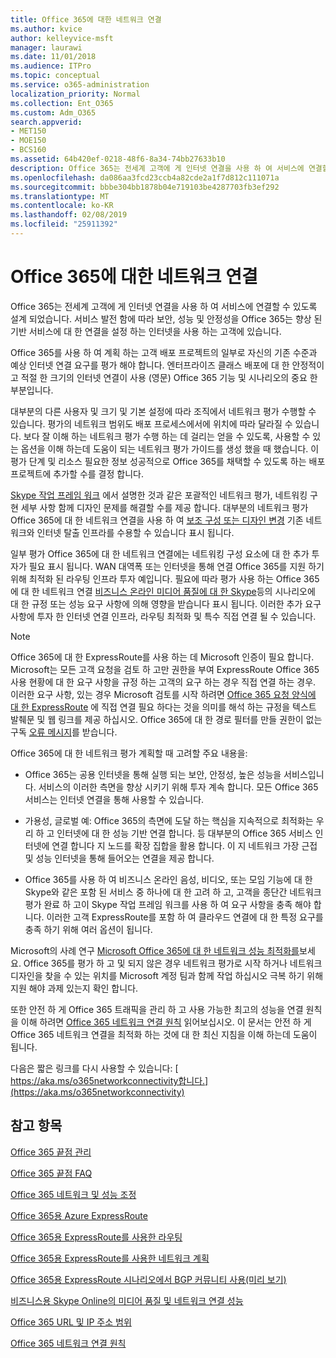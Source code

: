 ```yaml
---
title: Office 365에 대한 네트워크 연결
ms.author: kvice
author: kelleyvice-msft
manager: laurawi
ms.date: 11/01/2018
ms.audience: ITPro
ms.topic: conceptual
ms.service: o365-administration
localization_priority: Normal
ms.collection: Ent_O365
ms.custom: Adm_O365
search.appverid:
- MET150
- MOE150
- BCS160
ms.assetid: 64b420ef-0218-48f6-8a34-74bb27633b10
description: Office 365는 전세계 고객에 게 인터넷 연결을 사용 하 여 서비스에 연결할 수 있도록 설계 되었습니다. 서비스 발전 함에 따라 보안, 성능 및 안정성을 Office 365는 향상 된 기반 서비스에 대 한 연결을 설정 하는 인터넷을 사용 하는 고객에 있습니다.
ms.openlocfilehash: da086aa3fcd23ccb4a82cde2a1f7d812c111071a
ms.sourcegitcommit: bbbe304bb1878b04e719103be4287703fb3ef292
ms.translationtype: MT
ms.contentlocale: ko-KR
ms.lasthandoff: 02/08/2019
ms.locfileid: "25911392"
---
```

# <a name="network-connectivity-to-office-365"></a>Office 365에 대한 네트워크 연결

Office 365는 전세계 고객에 게 인터넷 연결을 사용 하 여 서비스에 연결할 수 있도록 설계 되었습니다. 서비스 발전 함에 따라 보안, 성능 및 안정성을 Office 365는 향상 된 기반 서비스에 대 한 연결을 설정 하는 인터넷을 사용 하는 고객에 있습니다.
  
Office 365를 사용 하 여 계획 하는 고객 배포 프로젝트의 일부로 자신의 기존 수준과 예상 인터넷 연결 요구를 평가 해야 합니다. 엔터프라이즈 클래스 배포에 대 한 안정적이 고 적절 한 크기의 인터넷 연결이 사용 (영문) Office 365 기능 및 시나리오의 중요 한 부분입니다.
  
대부분의 다른 사용자 및 크기 및 기본 설정에 따라 조직에서 네트워크 평가 수행할 수 있습니다. 평가의 네트워크 범위도 배포 프로세스에서에 위치에 따라 달라질 수 있습니다. 보다 잘 이해 하는 네트워크 평가 수행 하는 데 걸리는 얻을 수 있도록, 사용할 수 있는 옵션을 이해 하는데 도움이 되는 네트워크 평가 가이드를 생성 했을 때 했습니다. 이 평가 단계 및 리소스 필요한 정보 성공적으로 Office 365를 채택할 수 있도록 하는 배포 프로젝트에 추가할 수를 결정 합니다.
  
[Skype 작업 프레임 워크](https://www.skypeoperationsframework.com/) 에서 설명한 것과 같은 포괄적인 네트워크 평가, 네트워킹 구현 세부 사항 함께 디자인 문제를 해결할 수를 제공 합니다. 대부분의 네트워크 평가 Office 365에 대 한 네트워크 연결을 사용 하 여 [보조 구성 또는 디자인 변경](https://aka.ms/manageo365endpoints) 기존 네트워크와 인터넷 탈출 인프라를 수용할 수 있습니다 표시 됩니다.

일부 평가 Office 365에 대 한 네트워크 연결에는 네트워킹 구성 요소에 대 한 추가 투자가 필요 표시 됩니다. WAN 대역폭 또는 인터넷을 통해 연결 Office 365를 지원 하기 위해 최적화 된 라우팅 인프라 투자 예입니다. 필요에 따라 평가 사용 하는 Office 365에 대 한 네트워크 연결 [비즈니스 온라인 미디어 품질에 대 한 Skype](https://support.office.com/article/Media-Quality-and-Network-Connectivity-Performance-in-Skype-for-Business-Online-5fe3e01b-34cf-44e0-b897-b0b2a83f0917)등의 시나리오에 대 한 규정 또는 성능 요구 사항에 의해 영향을 받습니다 표시 됩니다. 이러한 추가 요구 사항에 투자 한 인터넷 연결 인프라, 라우팅 최적화 및 특수 직접 연결 될 수 있습니다.
  
> [!NOTE]
> Office 365에 대 한 ExpressRoute를 사용 하는 데 Microsoft 인증이 필요 합니다. Microsoft는 모든 고객 요청을 검토 하 고만 권한을 부여 ExpressRoute Office 365 사용 현황에 대 한 요구 사항을 규정 하는 고객의 요구 하는 경우 직접 연결 하는 경우. 이러한 요구 사항, 있는 경우 Microsoft 검토를 시작 하려면 [Office 365 요청 양식에 대 한 ExpressRoute](https://aka.ms/O365ERReview) 에 직접 연결 필요 하다는 것을 의미를 해석 하는 규정을 텍스트 발췌문 및 웹 링크를 제공 하십시오. Office 365에 대 한 경로 필터를 만들 권한이 없는 구독 [오류 메시지](https://support.microsoft.com/kb/3181709)를 받습니다.
  
Office 365에 대 한 네트워크 평가 계획할 때 고려할 주요 내용을:
  
- Office 365는 공용 인터넷을 통해 실행 되는 보안, 안정성, 높은 성능을 서비스입니다. 서비스의 이러한 측면을 향상 시키기 위해 투자 계속 합니다. 모든 Office 365 서비스는 인터넷 연결을 통해 사용할 수 있습니다.

- 가용성, 글로벌 예: Office 365의 측면에 도달 하는 핵심을 지속적으로 최적화는 우리 하 고 인터넷에 대 한 성능 기반 연결 합니다. 등 대부분의 Office 365 서비스 인터넷에 연결 합니다 지 노드를 확장 집합을 활용 합니다. 이 지 네트워크 가장 근접 및 성능 인터넷을 통해 들어오는 연결을 제공 합니다.

- Office 365를 사용 하 여 비즈니스 온라인 음성, 비디오, 또는 모임 기능에 대 한 Skype와 같은 포함 된 서비스 중 하나에 대 한 고려 하 고, 고객을 종단간 네트워크 평가 완료 하 고이 Skype 작업 프레임 워크를 사용 하 여 요구 사항을 충족 해야 합니다. 이러한 고객 ExpressRoute를 포함 하 여 클라우드 연결에 대 한 특정 요구를 충족 하기 위해 여러 옵션이 됩니다.

Microsoft의 사례 연구 [Microsoft Office 365에 대 한 네트워크 성능 최적화를](https://msdn.microsoft.com/en-us/library/mt450488.aspx)보세요. Office 365를 평가 하 고 및 되지 않은 경우 네트워크 평가로 시작 하거나 네트워크 디자인을 찾을 수 있는 위치를 Microsoft 계정 팀과 함께 작업 하십시오 극복 하기 위해 지원 해야 과제 있는지 확인 합니다.
  
또한 안전 하 게 Office 365 트래픽을 관리 하 고 사용 가능한 최고의 성능을 연결 원칙을 이해 하려면 [Office 365 네트워크 연결 원칙](https://aka.ms/o365networkingprinciples) 읽어보십시오. 이 문서는 안전 하 게 Office 365 네트워크 연결을 최적화 하는 것에 대 한 최신 지침을 이해 하는데 도움이 됩니다.
  
다음은 짧은 링크를 다시 사용할 수 있습니다: [ https://aka.ms/o365networkconnectivity합니다.](https://aka.ms/o365networkconnectivity)
  
## <a name="see-also"></a>참고 항목

[Office 365 끝점 관리](https://support.office.com/article/99cab9d4-ef59-4207-9f2b-3728eb46bf9a)
  
[Office 365 끝점 FAQ](https://support.office.com/article/d4088321-1c89-4b96-9c99-54c75cae2e6d)
  
[Office 365 네트워크 및 성능 조정](network-planning-and-performance.md)
  
[Office 365용 Azure ExpressRoute](azure-expressroute.md)
  
[Office 365용 ExpressRoute를 사용한 라우팅](routing-with-expressroute.md)
  
[Office 365용 ExpressRoute를 사용한 네트워크 계획](network-planning-with-expressroute.md)
  
[Office 365용 ExpressRoute 시나리오에서 BGP 커뮤니티 사용(미리 보기)](bgp-communities-in-expressroute.md)
  
[비즈니스용 Skype Online의 미디어 품질 및 네트워크 연결 성능](https://support.office.com/article/5fe3e01b-34cf-44e0-b897-b0b2a83f0917)
  
[Office 365 URL 및 IP 주소 범위](https://support.office.com/article/8548a211-3fe7-47cb-abb1-355ea5aa88a2)
  
[Office 365 네트워크 연결 원칙](https://aka.ms/o365networkingprinciples)
